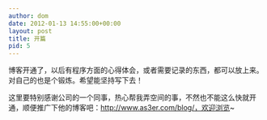 ```yaml
---
author: dom
date: 2012-01-13 14:55:00+00:00
layout: post
title: 开篇
pid: 5
---
```


博客开通了，以后有程序方面的心得体会，或者需要记录的东西，都可以放上来。对自己的也是个锻炼。希望能坚持写下去！




这里要特别感谢公司的一个同事，热心帮我弄空间的事，不然也不能这么快就开通，顺便推广下他的博客吧：http://www.as3er.com/blog/，欢迎浏览~
